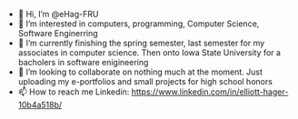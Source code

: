 - 👋 Hi, I’m @eHag-FRU
- 👀 I’m interested in computers, programming, Computer Science, Software Enginerring
- 🌱 I’m currently finishing the spring semester, last semester for my associates in computer science. Then onto Iowa State University for a bacholers in             software enigineering
- 💞️ I’m looking to collaborate on nothing much at the moment. Just uploading my e-portfolios and small projects for high school honors
- 📫 How to reach me 
    Linkedin: https://www.linkedin.com/in/elliott-hager-10b4a518b/

<!---
eHag-FRU/eHag-FRU is a ✨ special ✨ repository because its `README.md` (this file) appears on your GitHub profile.
You can click the Preview link to take a look at your changes.
--->
